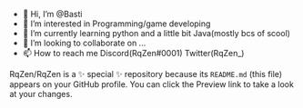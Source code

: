 - 👋 Hi, I’m @Basti
- 👀 I’m interested in Programming/game developing
- 🌱 I’m currently learning python and a little bit Java(mostly bcs of scool)
- 💞️ I’m looking to collaborate on ...
- 📫 How to reach me Discord(RqZen#0001) Twitter(RqZen_)

RqZen/RqZen is a ✨ special ✨ repository because its `README.md` (this file) appears on your GitHub profile.
You can click the Preview link to take a look at your changes.


